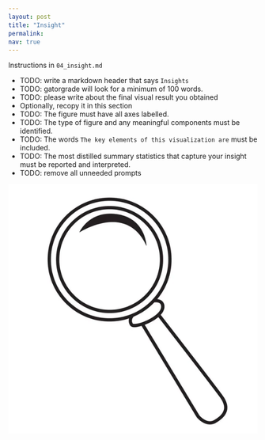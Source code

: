 ```yaml
---
layout: post
title: "Insight"
permalink:
nav: true
---
```


Instructions in `04_insight.md`

- TODO: write a markdown header that says `Insights`
- TODO: gatorgrade will look for a minimum of 100 words.
- TODO: please write about the final visual result you obtained
- Optionally, recopy it in this section
- TODO: The figure must have all axes labelled.
- TODO: The type of figure and any meaningful components must be identified.
- TODO: The words `The key elements of this visualization are` must be included.
- TODO: The most distilled summary statistics that capture your
  insight must be reported and interpreted.
- TODO: remove all unneeded prompts

![figure](../assets/images/magnifying-glass-logo.jpeg)
